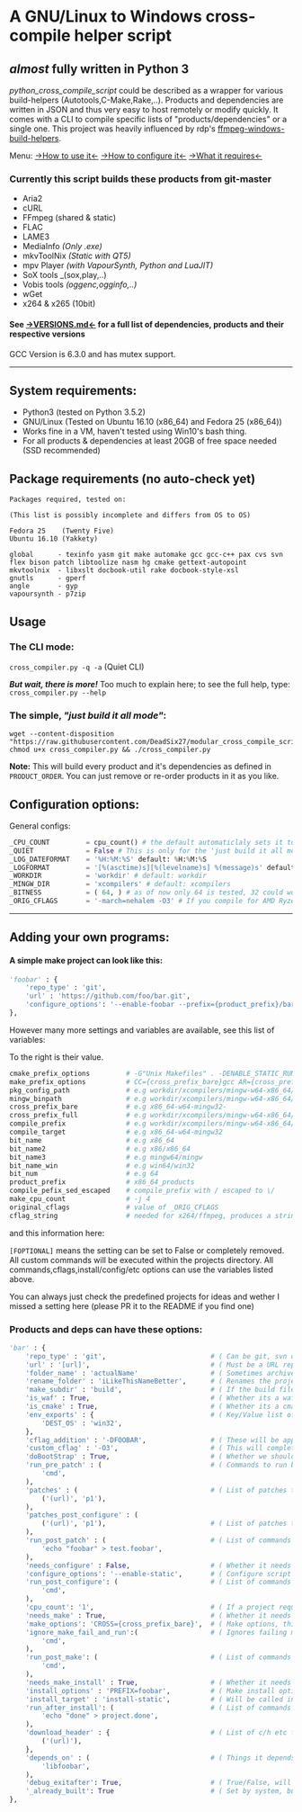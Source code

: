 # A GNU/Linux to Windows cross-compile helper script
## _almost_ fully written in Python 3

_python_cross_compile_script_ could be described as a wrapper for various build-helpers (Autotools,C-Make,Rake,..).
Products and dependencies are written in JSON and thus very easy to host remotely or modify quickly.
It comes with a CLI to compile specific lists of "products/dependencies" or a single one.
This project was heavily influenced by rdp's [ffmpeg-windows-build-helpers](https://github.com/rdp/ffmpeg-windows-build-helpers).


Menu:
[->How to use it<-](#usage)
[->How to configure it<-](#package-requirements-no-auto-check-yet)
[->What it requires<-](#system-requirements)

### **Currently this script builds these products from git-master**
- Aria2 
- cURL
- FFmpeg (shared & static)
- FLAC
- LAME3 
- MediaInfo _(Only .exe)_
- mkvToolNix _(Static with QT5)_
- mpv Player _(with VapourSynth, Python and LuaJIT)_
- SoX tools _(sox,play,..)
- Vobis tools _(oggenc,ogginfo,..)_
- wGet
- x264 & x265 (10bit)

#### See [->VERSIONS.md<-](VERSIONS.md) for a full list of dependencies, products and their respective versions

GCC Version is 6.3.0 and has mutex support.

---

## **System requirements:**

* Python3 (tested on Python 3.5.2)
* GNU/Linux (Tested on Ubuntu 16.10 (x86_64) and Fedora 25 (x86_64))
* Works fine in a VM, haven't tested using Win10's bash thing.
* For all products & dependencies at least 20GB of free space needed (SSD recommended)

## **Package requirements (no auto-check yet)**
```
Packages required, tested on:

(This list is possibly incomplete and differs from OS to OS)

Fedora 25    (Twenty Five)
Ubuntu 16.10 (Yakkety)

global      - texinfo yasm git make automake gcc gcc-c++ pax cvs svn flex bison patch libtoolize nasm hg cmake gettext-autopoint
mkvtoolnix  - libxslt docbook-util rake docbook-style-xsl
gnutls      - gperf
angle       - gyp
vapoursynth - p7zip
```

## **Usage**

### **The CLI mode**:

`cross_compiler.py -q -a` (Quiet CLI)

_**But wait, there is more!**_ Too much to explain here; to see the full help, type: `cross_compiler.py --help`

### **The simple, *"just build it all mode"***:
```
wget --content-disposition "https://raw.githubusercontent.com/DeadSix27/modular_cross_compile_script/dev/cross_compiler.py"
chmod u+x cross_compiler.py && ./cross_compiler.py
```

**Note:** This will build every product and it's dependencies as defined in `PRODUCT_ORDER`.
You can just remove or re-order products in it as you like.

## Configuration options:

General configs:

```python
_CPU_COUNT         = cpu_count() # the default automaticlaly sets it to your core-count but you can set it manually too # default: cpu_count()
_QUIET             = False # This is only for the 'just build it all mode', in CLI you should use "-q" # default: false 
_LOG_DATEFORMAT    = '%H:%M:%S' default: %H:%M:%S
_LOGFORMAT         = '[%(asctime)s][%(levelname)s] %(message)s' default: [%(asctime)s][%(levelname)s] %(message)s
_WORKDIR           = 'workdir' # default: workdir
_MINGW_DIR         = 'xcompilers' # default: xcompilers
_BITNESS           = ( 64, ) # as of now only 64 is tested, 32 could work, for multi-bit write it like (64, 32), this is completely untested .
_ORIG_CFLAGS       = '-march=nehalem -O3' # If you compile for AMD Ryzen and Skylake or newer system use: znver1, or skylake, if older use sandybridge or ivybridge or so, see: https://gcc.gnu.org/onlinedocs/gcc-6.3.0/gcc/x86-Options.html#x86-Options #default: -march=nehalem -O3
```

___


## Adding your own programs:

#### A simple make project can look like this:

```python
'foobar' : {
	'repo_type' : 'git',
	'url' : 'https://github.com/foo/bar.git',
	'configure_options': '--enable-foobar --prefix={product_prefix}/bar.installed',
},
```

However many more settings and variables are available, see this list of variables:

To the right is their value.

```python
cmake_prefix_options         # -G"Unix Makefiles" . -DENABLE_STATIC_RUNTIME=1 -DCMAKE_SYSTEM_NAME=Windows -DCMAKE_RANLIB={cross_prefix_full}ranlib -DCMAKE_C_COMPILER={cross_prefix_full}gcc -DCMAKE_CXX_COMPILER={cross_prefix_full}g++ -DCMAKE_RC_COMPILER={cross_prefix_full}windres -DCMAKE_INSTALL_PREFIX={compile_prefix}
make_prefix_options          # CC={cross_prefix_bare}gcc AR={cross_prefix_bare}ar PREFIX={compile_prefix} RANLIB={cross_prefix_bare}ranlib LD={cross_prefix_bare}ld STRIP={cross_prefix_bare}strip CXX={cross_prefix_bare}g++
pkg_config_path              # e.g workdir/xcompilers/mingw-w64-x86_64/x86_64-w64-mingw32/lib/pkgconfig
mingw_binpath                # e.g workdir/xcompilers/mingw-w64-x86_64/bin
cross_prefix_bare            # e.g x86_64-w64-mingw32-
cross_prefix_full            # e.g workdir/xcompilers/mingw-w64-x86_64/bin/x86_64-w64-mingw32-
compile_prefix               # e.g workdir/xcompilers/mingw-w64-x86_64/x86_64-w64-mingw32
compile_target               # e.g x86_64-w64-mingw32
bit_name                     # e.g x86_64
bit_name2                    # e.g x86/x86_64
bit_name3                    # e.g mingw64/mingw
bit_name_win                 # e.g win64/win32
bit_num                      # e.g 64
product_prefix               # x86_64_products
compile_pefix_sed_escaped    # compile_prefix with / escaped to \/
make_cpu_count               # -j 4
original_cflags              # value of _ORIG_CFLAGS
cflag_string                 # needed for x264/ffmpeg, produces a string like: "--extra-cflags=-march=skylake --extra-cflags=-O3"
```


and this information here:

`[FOPTIONAL]` means the setting can be set to False or completely removed.
All custom commands will be executed within the projects directory.
All commands,cflags,install/config/etc options can use the variables listed above.

You can always just check the predefined projects for ideas and wether I missed a setting here (please PR it to the README if you find one)

### Products and deps can have these options:

```python
'bar' : {
	'repo_type' : 'git',                          # ( Can be git, svn or archive )
	'url' : '[url]',                              # ( Must be a URL representing the above, e.g a git, svn or direct download link )
	'folder_name' : 'actualName'                  # ( Sometimes archives do not extract to the same dir as they're named, e.g test.zip won't be test, you can specify that here ) [FOPTIONAL]
	'rename_folder' : 'iLikeThisNameBetter',      # ( Renames the project folder to the specified string ) [FOPTIONAL]
	'make_subdir' : 'build',                      # ( If the build files are in a subfolder, e.g 'ProjectDir/build', specify it here and we will descend there beforehand ) [FOPTIONAL]
	'is_waf' : True,                              # ( Whether its a waf project, like mpv ) [FOPTIONAL]
	'is_cmake' : True,                            # ( Whether its a cmake project, often if not always requires 'needs_configure' to be false ) [FOPTIONAL]
	'env_exports' : {                             # ( Key/Value list of enviroment variables to be set during the build and removed after ) [FOPTIONAL]
		'DEST_OS' : 'win32',                      
	},
	'cflag_addition' : '-DFOOBAR',                # ( These will be appended to TARGET_CFLASG and reset after the build ) [FOPTIONAL]
	'custom_cflag' : '-O3',                       # ( This will completely overwrite TARGET_CLFAGS and be reset after the build ) [FOPTIONAL]
	'doBootStrap' : True,                         # ( Whether we should try to run a bootstrap script ) [FOPTIONAL]
	'run_pre_patch' : (                           # ( Commands to run before patches ) [FOPTIONAL]
		'cmd',
	),
	'patches' : (                                 # ( List of patches to run on the source before anything is being done, requires defining the type p1 or p0 ) [FOPTIONAL]
		('(url)', 'p1'),
	),
	'patches_post_configure' : (
		('(url)', 'p1'),                          # ( List of patches to run on the source agter configure ran, requires defining the type p1 or p0 ) [FOPTIONAL]
	),
	'run_post_patch' : (                          # ( List of commands to run before starting the build, will be executed inside the project folder ) [FOPTIONAL]
		'echo "foobar" > test.foobar',            
	), 
	'needs_configure' : False,                    # ( Whether it needs to run "configure"(incl. waf), cmake often doesn't. ) [FOPTIONAL]
	'configure_options': '--enable-static',       # ( Configure script options ) [FOPTIONAL]                                            
	'run_post_configure': (                       # ( List of commands to run after configure (only triggered when needs_configure is True) ) [FOPTIONAL]
		'cmd',
	),
	'cpu_count': '1',                             # ( If a project requires a specific cpu-count e.g 1 or it fails or so ) [FOPTIONAL]
	'needs_make' : True,                          # ( Whether it needs to run "make"(incl. waf), so far everything did. ) [FOPTIONAL]
	'make_options': 'CROSS={cross_prefix_bare}',  # ( Make options, things that get appended to the "make" command. ) [FOPTIONAL]
	'ignore_make_fail_and_run':(                  # ( Ignores failing make and runs a list of commands ) [FOPTIONAL]
		'cmd',
	),
	'run_post_make': (                            # ( List of commands to run after make (only triggered when needs_make is True) ) [FOPTIONAL]
		'cmd',
	),
	'needs_make_install' : True,                  # ( Whether it needs to run "make"(incl. waf), so far everything did. ) [FOPTIONAL]
	'install_options' : 'PREFIX=foobar',          # ( Make install options ) [FOPTIONAL]
	'install_target' : 'install-static',          # ( Will be called instead of "install" ) [FOPTIONAL]
	'run_after_install': (                        # ( List of commands to run after the build is installed (only triggered when needs_make_install is True) [FOPTIONAL]
		'echo "done" > project.done',             
	),
	'download_header' : {                         # ( List of c/h etc files to download into the include folder of our mingw install before starting the build. ) [FOPTIONAL]
		('(url)'),
	},
	'depends_on' : (                              # ( Things it depends on, e.g other configs like this ) [FOPTIONAL]
		'libfoobar',
	),
	'debug_exitafter': True,                      # ( True/False, will exit after this build, useful for testing ) [FOPTIONAL]
	'_already_built': True                        # ( Set by system, but theoretically setting this to true will ALWAYS skip and NEVER build this project )
},
```